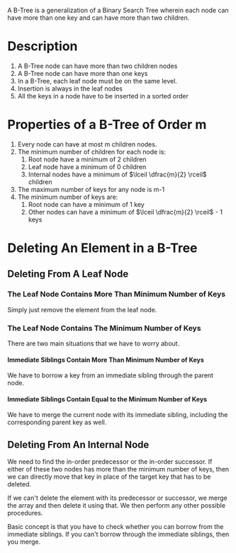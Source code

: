 A B-Tree is a generalization of a Binary Search Tree wherein each node can have more than one key and can have more than two children.
# Description
1. A B-Tree node can have more than two children nodes
2. A B-Tree node can have more than one keys
3. In a B-Tree, each leaf node must be on the same level.
4. Insertion is always in the leaf nodes
5. All the keys in a node have to be inserted in a sorted order
# Properties of a B-Tree of Order m
1. Every node can have at most m children nodes.
2. The minimum number of children for each node is:
	1. Root node have a minimum of 2 children
	2. Leaf node have a minimum of 0 children
	3. Internal nodes have a minimum of $\lceil \dfrac{m}{2} \rceil$ children
3. The maximum number of keys for any node is m-1
4. The minimum number of keys are:
	1. Root node can have a minimum of 1 key
	2. Other nodes can have a minimum of $\lceil \dfrac{m}{2} \rceil$ - 1 keys
# Deleting An Element in a B-Tree
## Deleting From A Leaf Node
### The Leaf Node Contains More Than Minimum Number of Keys
Simply just remove the element from the leaf node.
### The Leaf Node Contains The Minimum Number of Keys
There are two main situations that we have to worry about.
#### Immediate Siblings Contain More Than Minimum Number of Keys
We have to borrow a key from an immediate sibling through the parent node.
#### Immediate Siblings Contain Equal to the Minimum Number of Keys
We have to merge the current node with its immediate sibling, including the corresponding parent key as well. 
## Deleting From An Internal Node
We need to find the in-order predecessor or the in-order successor. If either of these two nodes has more than the minimum number of keys, then we can directly move that key in place of the target key that has to be deleted.

If we can't delete the element with its predecessor or successor, we merge the array and then delete it using that. We then perform any other possible procedures.

Basic concept is that you have to check whether you can borrow from the immediate siblings. If you can't borrow through the immediate siblings, then you merge.